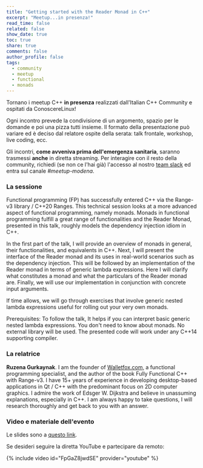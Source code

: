 ```yaml
---
title: "Getting started with the Reader Monad in C++"
excerpt: "Meetup...in presenza!"
read_time: false
related: false
show_date: true
toc: true
share: true
comments: false
author_profile: false
tags:
  - community
  - meetup
  - functional
  - monads
---
```


Tornano i meetup C++ **in presenza** realizzati dall'Italian C++ Community e ospitati da ConoscereLinux!

Ogni incontro prevede la condivisione di un argomento, spazio per le domande e poi una pizza tutti insieme.
Il formato della presentazione può variare ed è deciso dal relatore ospite della serata: talk frontale, workshop, live coding, ecc.

Gli incontri, **come avveniva prima dell'emergenza sanitaria**, saranno trasmessi **anche** in diretta streaming. Per interagire con il resto della community, richiedi (se non ce l'hai già) l'accesso al nostro [team slack](https://italiancpp.org/join) ed entra sul canale *#meetup-modena*.

### La sessione

Functional programming (FP) has successfully entered C++ via the Range-v3 library / C++20 Ranges.  This technical session looks at a more advanced aspect of functional programming, namely monads. Monads in functional programming fulfill a great range of functionalities and the Reader Monad, presented in this talk, roughly models the dependency injection idiom in C++. 

In the first part of the talk, I will provide an overview of monads in general, their functionalities, and equivalents in C++.  Next, I will present the interface of the Reader monad and its uses in real-world scenarios such as the dependency injection. This will be followed by an implementation of the Reader monad in terms of generic lambda expressions. Here I will clarify what constitutes a monad and what the particulars of the Reader monad are. Finally, we will use our implementation in conjunction with concrete input arguments.

If time allows, we will go through exercises that involve generic nested lambda expressions useful for rolling out your very own monads.

Prerequisites: To follow the talk, It helps if you can interpret basic generic nested lambda expressions. You don't need to know about monads. No external library will be used. The presented code will work under any C++14 supporting compiler.

### La relatrice

**Ruzena Gurkaynak**. I am the founder of [Walletfox.com](http://walletfox.com/), a functional programming specialist, and the author of the book Fully Functional C++ with Range-v3. I have 15+ years of experience in developing desktop-based applications in Qt / C++ with the predominant focus on 2D computer graphics. I admire the work of Edsger W. Dijkstra and believe in unassuming explanations, especially in C++. I am always happy to take questions, I will research thoroughly and get back to you with an answer.

### Video e materiale dell'evento

Le slides sono a [questo link](https://www.walletfox.com/course/fp_readermonad.php#/step-1).

Se desideri seguire la diretta YouTube e partecipare da remoto:

{% include video id="FpGaZ8jwdSE" provider="youtube" %}
